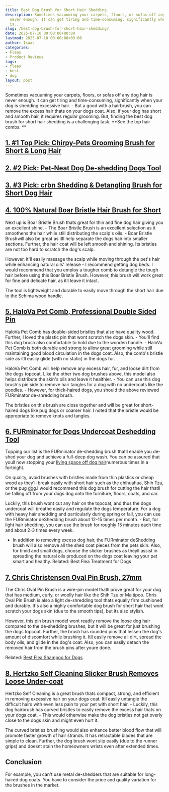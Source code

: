 ```yaml
---
title: Best Dog Brush for Short Hair Shedding
description: Sometimes vacuuming your carpets, floors, or sofas off any dog hair is
  never enough. It can get tiring and time-consuming, significantly when your dog
  is...
slug: /best-dog-brush-for-short-hair-shedding/
date: 2025-07-10 00:00:00+00:00
lastmod: 2025-07-10 00:00:00+03:00
author: Isaac
categories:
- Fleas
- Product Reviews
tags:
- fleas
- best
- dog
layout: post
---
```

Sometimes vacuuming your carpets, floors, or sofas off any dog hair is never enough. It can get tiring and time-consuming, significantly when your dog is shedding excessive hair. - But a good with a hairbrush, you can remove the excess hair thats on your dogs coat. Also, if your dog has short and smooth hair, it requires regular grooming. But, finding the best dog brush for short hair shedding is a challenging task. **See the top hair combs. **

##  [1. #1 Top Pick: Chirpy-Pets Grooming Brush for Short & Long Hair](https://www.amazon.com/dp/B0178VW3PS/?tag=p-policy-20)

##  [2. #2 Pick: Pet-Neat Dog De-shedding Dogs Tool](https://www.amazon.com/dp/B01M5DS0Z7/?tag=p-policy-20)

##  [3. #3 Pick: crbn Shedding & Detangling Brush for Short Dog Hair](https://www.amazon.com/dp/B08C1LFPY4/?tag=p-policy-20)

##  [4. 100% Natural Boar Bristle Hair Brush for Short](https://www.amazon.com/dp/B00WNGH08O/?tag=p-policy-20)

Next up is Boar Bristle Brush thats great for thin and fine dog hair giving you an excellent shine. - The Boar Bristle Brush is an excellent selection as it smoothens the hair while still distributing the scalp's oils. - Boar Bristle Brushwill also be great as itll help separate the dogs hair into smaller sections. Further, the hair coat will be left smooth and shining. Its bristles are not too hard to scratch the dog's scalp.

However, it'll easily massage the scalp while moving through the pet's hair while enhancing natural oils' release - I recommend getting dog beds. I would recommend that you employ a tougher comb to detangle the tough hair before using this Boar Bristle Brush. However, this brush will work great for fine and delicate hair, as itll leave it intact.

The tool is lightweight and durable to easily move through the short hair due to the Schima wood handle.

##  [5. HaloVa Pet Comb, Professional Double Sided Pin](https://www.amazon.com/dp/B074M6BVJQ/?tag=p-policy-20)

HaloVa Pet Comb has double-sided bristles that also have quality wood. Further, I loved the plastic pin that wont scratch the dogs skin. - You'll find this dog brush also comfortable to hold due to the wooden handle. - HaloVa Pet Comb is both durable and strong to allow great grooming while still maintaining good blood circulation in the dogs coat. Also, the comb's bristle side as itll easily glide (with no static) in the dogs fur.

HaloVa Pet Comb will help remove any excess hair, fur, and loose dirt from the dogs topcoat. Like the other two dog brushes above, this model also helps distribute the skin's oils and leave it healthier. - You can use this dog brush's pin side to remove hair tangles for a dog with no undercoats like the poodles. - However, for thick-haired dogs, you should the above reviewed FURminator de-shredding brush.

The bristles on this brush are close together and will be great for short-haired dogs like pug dogs or coarser hair. I noted that the bristle would be appropriate to remove knots and tangles.

##  [6. FURminator for Dogs Undercoat Deshedding Tool](https://www.amazon.com/dp/B0040QW33W/?tag=p-policy-20)

Topping our list is the FURminator de-shedding brush thatll enable you de-shed your dog and achieve a full-deep dog wash. You can be assured that youll now stopping your [living space off dog hair](https://pestpolicy.com/can-[fleas](https://pestpolicy.com/best-cordless-vacuum-for-pet-hair/)-live-in-human-hair/)numerous times in a fortnight.

On quality, avoid brushes with bristles made from thin plastics or cheap wood as they'll break easily with short hair such as the chihuahua, Shih Tzu, or the pug [dog](https://pestpolicy.com/best-dog-backpack-carrier-for-hiking/).I would recommend this dog brush for cutting the hair thatll be falling off from your dogs dog onto the furniture, floors, coats, and car.

Luckily, this brush wont cut any hair on the topcoat, and thus the dogs undercoat will breathe easily and regulate the dogs temperature. For a dog with heavy hair shedding and particularly during spring or fall, you can use the FURminator deShedding brush about 12-15 times per month. - But, for light hair shedding, you can use the brush for roughly 15 minutes each time and about 2-3 times every week.

- In addition to removing excess dog hair, the FURminator deShedding brush will also remove all the shed coat pieces from the pets skin. Also, for timid and small dogs, choose the slicker brushes as theyll assist in spreading the natural oils produced on the dogs coat leaving your pet smart and healthy. Related: Best Flea Treatment for Dogs

##  [7. Chris Christensen Oval Pin Brush, 27mm](https://www.amazon.com/dp/B000ES6DJ0/?tag=p-policy-20)

The Chris Oval Pin Brush is a wire-pin model thatll prove great for your dog that has medium, curly, or woolly hair like the Shih Tzu or Maltipoo. Chris Oval Pin Brush is also a light de-shredding tool thats equally firm cushioned and durable. It's also a highly comfortable dog brush for short hair that wont scratch your dogs skin (due to the smooth tips), but its also stylish.

However, this pin brush model wont readily remove the loose dog hair compared to the de-shedding brushes, but it will be great for just brushing the dogs topcoat. Further, the brush has rounded pins that lessen the dog's amount of discomfort while brushing it. Itll easily remove all dirt, spread the body oils, and glide in the dog's coat. Also, you can easily detach the removed hair from the brush pins after youre done.

Related: [Best Flea Shampoo for Dogs](https://pestpolicy.com/best-flea-shampoo-for-dogs/)

##  [8. Hertzko Self Cleaning Slicker Brush  Removes Loose Under-coat](https://www.amazon.com/dp/B00ZGPI3OY/?tag=p-policy-20)

Hertzko Self Cleaning is a great brush thats compact, strong, and efficient in removing excessive hair on your dogs coat. Itll easily untangle the difficult hairs with even less pain to your pet with short hair. - Luckily, this dog hairbrush has curved bristles to easily remove the excess hair thats on your dogs coat. - This would otherwise make the dog bristles not get overly close to the dogs skin and might even hurt it.

The curved bristles brushing would also enhance better blood flow that will promote faster growth of hair strands. It has retractable blades that are simple to clean. Further, the dog brush wont slip easily (due to the runner grips) and doesnt stain the homeowners wrists even after extended times.

##  Conclusion

For example, you can't use metal de-shedders that are suitable for long-haired dog coats. You have to consider the price and quality variation for the brushes in the market.